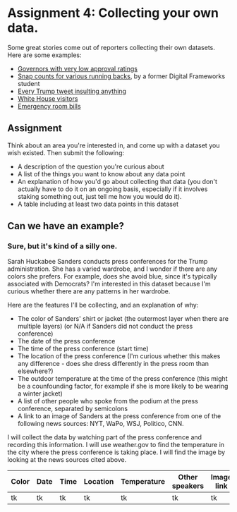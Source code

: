# Assignment 4: Collecting your own data.

Some great stories come out of reporters collecting their own datasets. Here are some examples:
* [Governors with very low approval ratings](https://fivethirtyeight.com/features/chris-christie-is-still-more-popular-than-governors-who-were-literally-criminals/)
* [Snap counts for various running backs](https://github.com/brentschwartz/digital-frameworks-hw/blob/master/finalproject.md), by a former Digital Frameworks student
* [Every Trump tweet insulting anything](https://www.nytimes.com/interactive/2016/01/28/upshot/donald-trump-twitter-insults.html)
* [White House visitors](https://www.politico.com/interactives/databases/trump-white-house-visitor-logs-and-records/index.html)
* [Emergency room bills](https://erbills.vox.com/)

## Assignment

Think about an area you're interested in, and come up with a dataset you wish existed. Then submit the following:

* A description of the question you're curious about
* A list of the things you want to know about any data point
* An explanation of how you'd go about collecting that data (you don't actually have to do it on an ongoing basis, especially if it involves staking something out, just tell me how you would do it).
* A table including at least two data points in this dataset

## Can we have an example?

### Sure, but it's kind of a silly one.

Sarah Huckabee Sanders conducts press conferences for the Trump administration. She has a varied wardrobe, and I wonder if there are any colors she prefers. For example, does she avoid blue, since it's typically associated with Democrats? I'm interested in this dataset because I'm curious whether there are any patterns in her wardrobe.

Here are the features I'll be collecting, and an explanation of why:
* The color of Sanders' shirt or jacket (the outermost layer when there are multiple layers) (or N/A if Sanders did not conduct the press conference)
* The date of the press conference
* The time of the press conference (start time)
* The location of the press conference (I'm curious whether this makes any difference - does she dress differently in the press room than elsewhere?)
* The outdoor temperature at the time of the press conference (this might be a counfounding factor, for example if she is more likely to be wearing a winter jacket)
* A list of other people who spoke from the podium at the press conference, separated by semicolons
* A link to an image of Sanders at the press conference from one of the following news sources: NYT, WaPo, WSJ, Politico, CNN.

I will collect the data by watching part of the press conference and recording this information. I will use weather.gov to find the temperature in the city where the press conference is taking place. I will find the image by looking at the news sources cited above.

Color | Date | Time | Location | Temperature | Other speakers | Image link
---- | ----- | ---- | -------- | ----------- | -------------- | ----------
tk | tk | tk | tk | tk | tk | tk
